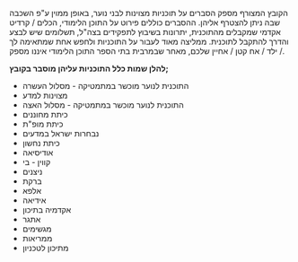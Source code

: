 הקובץ המצורף מספק הסברים על תוכניות מצוינות לבני נוער, באופן ממוין ע"פ השכבה שבה ניתן להצטרף אליהן. ההסברים כוללים פירוט על התוכן הלימודי, הכלים / קרדיט אקדמי שמקבלים מהתוכנית, יתרונות בשיבוץ לתפקידים בצה"ל, תשלומים שיש לבצע והדרך להתקבל לתוכנית.
ממליצה מאוד לעבור על התוכניות ולחפש אחת שמתאימה לך / ילד / אח קטן / אחיין שלכם, מאחר שבמרבית בתי הספר התוכן הלימודי איננו מספק.

**להלן שמות כלל התוכניות עליהן מוסבר בקובץ;**
* התוכנית לנוער מוכשר במתמטיקה - מסלול העשרה
* מצוינות למדע
* התוכנית לנוער מוכשר במתמטיקה - מסלול האצה
* כיתת מחוננים
* כיתת מופ"ת
* נבחרות ישראל במדעים
* כיתת נחשון
* אודיסיאה
* קווין - בי
* ניצנים
* ברקת
* אלפא
* אידיאה
* אקדמיה בתיכון
* אתגר
* מגשימים
* ממריאות
* מתיכון לטכניון

